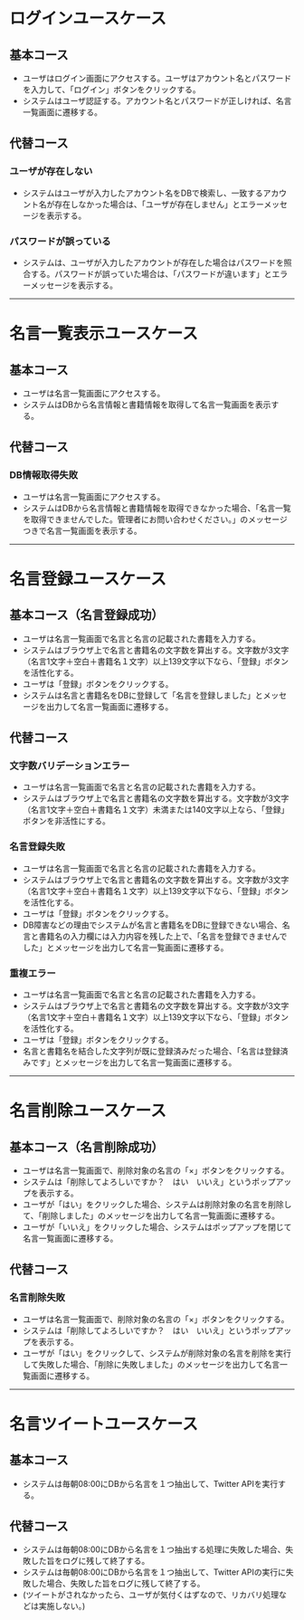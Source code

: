 # ログインユースケース

## 基本コース

- ユーザはログイン画面にアクセスする。ユーザはアカウント名とパスワードを入力して、「ログイン」ボタンをクリックする。
- システムはユーザ認証する。アカウント名とパスワードが正しければ、名言一覧画面に遷移する。

## 代替コース

### ユーザが存在しない

- システムはユーザが入力したアカウント名をDBで検索し、一致するアカウント名が存在しなかった場合は、「ユーザが存在しません」とエラーメッセージを表示する。

### パスワードが誤っている

- システムは、ユーザが入力したアカウントが存在した場合はパスワードを照合する。パスワードが誤っていた場合は、「パスワードが違います」とエラーメッセージを表示する。

---

# 名言一覧表示ユースケース

## 基本コース

- ユーザは名言一覧画面にアクセスする。
- システムはDBから名言情報と書籍情報を取得して名言一覧画面を表示する。

## 代替コース

### DB情報取得失敗

- ユーザは名言一覧画面にアクセスする。
- システムはDBから名言情報と書籍情報を取得できなかった場合、「名言一覧を取得できませんでした。管理者にお問い合わせください。」のメッセージつきで名言一覧画面を表示する。

---

# 名言登録ユースケース

## 基本コース（名言登録成功）

- ユーザは名言一覧画面で名言と名言の記載された書籍を入力する。
- システムはブラウザ上で名言と書籍名の文字数を算出する。文字数が3文字（名言1文字＋空白＋書籍名１文字）以上139文字以下なら、「登録」ボタンを活性化する。
- ユーザは「登録」ボタンをクリックする。
- システムは名言と書籍名をDBに登録して「名言を登録しました」とメッセージを出力して名言一覧画面に遷移する。

## 代替コース

### 文字数バリデーションエラー

- ユーザは名言一覧画面で名言と名言の記載された書籍を入力する。
- システムはブラウザ上で名言と書籍名の文字数を算出する。文字数が3文字（名言1文字＋空白＋書籍名１文字）未満または140文字以上なら、「登録」ボタンを非活性にする。

### 名言登録失敗

- ユーザは名言一覧画面で名言と名言の記載された書籍を入力する。
- システムはブラウザ上で名言と書籍名の文字数を算出する。文字数が3文字（名言1文字＋空白＋書籍名１文字）以上139文字以下なら、「登録」ボタンを活性化する。
- ユーザは「登録」ボタンをクリックする。
- DB障害などの理由でシステムが名言と書籍名をDBに登録できない場合、名言と書籍名の入力欄には入力内容を残した上で、「名言を登録できませんでした」とメッセージを出力して名言一覧画面に遷移する。

### 重複エラー

- ユーザは名言一覧画面で名言と名言の記載された書籍を入力する。
- システムはブラウザ上で名言と書籍名の文字数を算出する。文字数が3文字（名言1文字＋空白＋書籍名１文字）以上139文字以下なら、「登録」ボタンを活性化する。
- ユーザは「登録」ボタンをクリックする。
- 名言と書籍名を結合した文字列が既に登録済みだった場合、「名言は登録済みです」とメッセージを出力して名言一覧画面に遷移する。

---

# 名言削除ユースケース

## 基本コース（名言削除成功）

- ユーザは名言一覧画面で、削除対象の名言の「×」ボタンをクリックする。
- システムは「削除してよろしいですか？　はい　いいえ」というポップアップを表示する。
- ユーザが「はい」をクリックした場合、システムは削除対象の名言を削除して、「削除しました」のメッセージを出力して名言一覧画面に遷移する。
- ユーザが「いいえ」をクリックした場合、システムはポップアップを閉じて名言一覧画面に遷移する。

## 代替コース

### 名言削除失敗

- ユーザは名言一覧画面で、削除対象の名言の「×」ボタンをクリックする。
- システムは「削除してよろしいですか？　はい　いいえ」というポップアップを表示する。
- ユーザが「はい」をクリックして、システムが削除対象の名言を削除を実行して失敗した場合、「削除に失敗しました」のメッセージを出力して名言一覧画面に遷移する。

---

# 名言ツイートユースケース

## 基本コース

- システムは毎朝08:00にDBから名言を１つ抽出して、Twitter APIを実行する。

## 代替コース

- システムは毎朝08:00にDBから名言を１つ抽出する処理に失敗した場合、失敗した旨をログに残して終了する。
- システムは毎朝08:00にDBから名言を１つ抽出して、Twitter APIの実行に失敗した場合、失敗した旨をログに残して終了する。
- (ツイートがされなかったら、ユーザが気付くはずなので、リカバリ処理などは実施しない。)